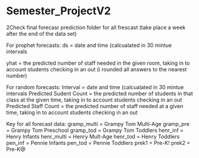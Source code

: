 # Semester_ProjectV2
2Check final forecasr prediction folder for all frescast (take place a week after the end of the data set)

For prophet forecasts:
ds = date and time (calcualated in 30 mintue intervals

yhat = the predicted number of staff needed in the given room, taking in to account students checking in an out (i rounded all answers to the nearest number)

For random forecasts:
Interval = date and time (calcualated in 30 mintue intervals
Predicted Sudent Count = the predicted number of students in that class at the given time, taking in to account students checking in an out 
Predicted Staff Count = the predicted number of staff needed at a given time, taking in to account students checking in an out 

Key for all forecast data:
gramp_multi = Grampy Tom Multi-Age
gramp_pre = Grampy Tom Preschool
gramp_tod = Grampy Tom Toddlers
henr_inf = Henry Infants
henr_multi = Henry Mult-Age
henr_tod = Henry Toddlers
pen_inf = Pennie Infants
pen_tod = Pennie Toddlers
prek1 = Pre-K!
prek2 = Pre-K@


